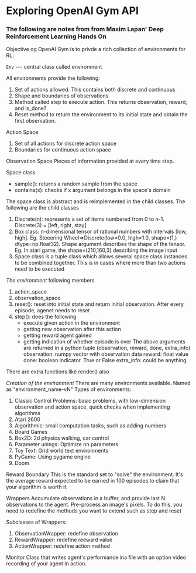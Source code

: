 # Exploring OpenAI Gym API
### The following are notes from  from Maxim Lapan' Deep Reinforcement Learning Hands On

Objective og OpenAI Gym is to privde a rich collection of environments for RL.

`Env` --- central class called environment

All environments provide the following:
1. Set of actions allowed. This contains both discrete and continuous
2. Shape and boundaries of observations
3. Method called step to execute action. This returns observation, reward, and is_done?
4. Reset method to return the environment to its initial state and obtain the first observation. 

Action Space
1. Set of all actions for discrete action space
2. Boundaries for continuous action space


Observation Space
Pieces of information provided at every time step.

Space class
- sample(): returns a random sample from the space
- contains(x): checks if x argument belongs in the space's domain

The space class is abstract and is reimplemented in the child classes. The following are the child classes

1. Discrete(n): represents a set of items numbered from 0 to n-1. Discrete(3) = [left, right, stay]
2. Box class: n-dimensional tensor of rational numbers with intervals [low, high]. Eg. Steeering Wheel=>Discrete(low=0.0, high=1.0, shape=(1,) dtype=np.float32). Shape argument describes the shape of the tensor. Eg. In atari game, the shape=(210,160,3) describing the image input
3. Space class is a tuple class which allows several space class instances to be combined together. This is in cases where more than two actions need to be executed


*The environment*
following members
1. action_space
2. observation_space
3. reset(): reset into initial state and return initial observation. After every episode, agenet needs to reset
4. step(): does the following
    - execute given action in the environment
    - getting new observation after this action
    - getting reward agent gained
    - getting indication of whether episode is over 
The above arguments are returned in a python tuple
(observation, reward, done, extra_info)
observation: numpy vector with observation data
reward: float value
done: boolean indicator. True or False
extra_info: could be anything. 


There are extra functions like render() also



*Creation of the environment*
There are many environments available. Named as "environment_name-vN"
Types of environments:
1. Classic Control Problems: basic problems, with low-dimension observation and action space, quick checks when implementing algorithms
2. Atari 2600
3. Algorithmic: small computation tasks, such as adding numbers
4. Board Games
5. Box2D: 2d physics walking, car control
6. Parameter unings: Optimize nn parameters
7. Toy Text: Grid world text environments
8. PyGame: Using pygame engine
9. Doom



Reward Boundary
This is the standard set to "solve" the environment. It's the average reward expected to be earned in 100 episodes to claim that your algorithm is worth it. 


Wrappers
Accumulate observations in a buffer, and provide last N observations to the agent. Pre-process an image's pixels. 
To do this, you need to redefine the methods you want to extend such as step and reset 

Subclasses of Wrappers:
1. ObservationWrapper: redefine observation
2. RewardWrapper: redefine reeward value
3. ActionWrapper: redefine action method



Monitor
Class that writes agent's performance ina  file with an option video recording of your agent in action. 